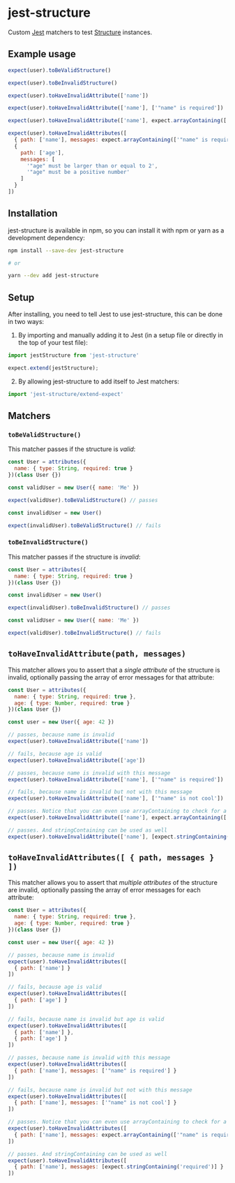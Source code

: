 # jest-structure

Custom [Jest](https://www.npmjs.com/package/jest) matchers to test [Structure](https://www.npmjs.com/package/structure) instances.

## Example usage

```js
expect(user).toBeValidStructure()

expect(user).toBeInvalidStructure()

expect(user).toHaveInvalidAttribute(['name'])

expect(user).toHaveInvalidAttribute(['name'], ['"name" is required'])

expect(user).toHaveInvalidAttribute(['name'], expect.arrayContaining(['"name" is required']))

expect(user).toHaveInvalidAttributes([
  { path: ['name'], messages: expect.arrayContaining(['"name" is required']) },
  {
    path: ['age'],
    messages: [
      '"age" must be larger than or equal to 2',
      '"age" must be a positive number'
    ]
  }
])
```


## Installation

jest-structure is available in npm, so you can install it with npm or yarn as a development dependency:

```sh
npm install --save-dev jest-structure

# or

yarn --dev add jest-structure
```


## Setup

After installing, you need to tell Jest to use jest-structure, this can be done in two ways:

1. By importing and manually adding it to Jest (in a setup file or directly in the top of your test file):

```js
import jestStructure from 'jest-structure'

expect.extend(jestStructure);
```

2. By allowing jest-structure to add itself to Jest matchers:

```js
import 'jest-structure/extend-expect'
```

## Matchers

### `toBeValidStructure()`

This matcher passes if the structure is _valid_:

```js
const User = attributes({
  name: { type: String, required: true }
})(class User {})

const validUser = new User({ name: 'Me' })

expect(validUser).toBeValidStructure() // passes

const invalidUser = new User()

expect(invalidUser).toBeValidStructure() // fails
```

### `toBeInvalidStructure()`

This matcher passes if the structure is _invalid_:

```js
const User = attributes({
  name: { type: String, required: true }
})(class User {})

const invalidUser = new User()

expect(invalidUser).toBeInvalidStructure() // passes

const validUser = new User({ name: 'Me' })

expect(validUser).toBeInvalidStructure() // fails
```

## `toHaveInvalidAttribute(path, messages)`

This matcher allows you to assert that a _single attribute_ of the structure is invalid, optionally passing the array of error messages for that attribute:

```js
const User = attributes({
  name: { type: String, required: true },
  age: { type: Number, required: true }
})(class User {})

const user = new User({ age: 42 })

// passes, because name is invalid
expect(user).toHaveInvalidAttribute(['name'])

// fails, because age is valid
expect(user).toHaveInvalidAttribute(['age'])

// passes, because name is invalid with this message
expect(user).toHaveInvalidAttribute(['name'], ['"name" is required'])

// fails, because name is invalid but not with this message
expect(user).toHaveInvalidAttribute(['name'], ['"name" is not cool'])

// passes. Notice that you can even use arrayContaining to check for a subset of the errros
expect(user).toHaveInvalidAttribute(['name'], expect.arrayContaining(['"name" is required']))

// passes. And stringContaining can be used as well
expect(user).toHaveInvalidAttribute(['name'], [expect.stringContaining('required')])
```

## `toHaveInvalidAttributes([ { path, messages } ])`

This matcher allows you to assert that _multiple attributes_ of the structure are invalid, optionally passing the array of error messages for each attribute:

```js
const User = attributes({
  name: { type: String, required: true },
  age: { type: Number, required: true }
})(class User {})

const user = new User({ age: 42 })

// passes, because name is invalid
expect(user).toHaveInvalidAttributes([
  { path: ['name'] }
])

// fails, because age is valid
expect(user).toHaveInvalidAttributes([
  { path: ['age'] }
])

// fails, because name is invalid but age is valid
expect(user).toHaveInvalidAttributes([
  { path: ['name'] },
  { path: ['age'] }
])

// passes, because name is invalid with this message
expect(user).toHaveInvalidAttributes([
  { path: ['name'], messages: ['"name" is required'] }
])

// fails, because name is invalid but not with this message
expect(user).toHaveInvalidAttributes([
  { path: ['name'], messages: ['"name" is not cool'] }
])

// passes. Notice that you can even use arrayContaining to check for a subset of the errros
expect(user).toHaveInvalidAttributes([
  { path: ['name'], messages: expect.arrayContaining(['"name" is required']) }
])

// passes. And stringContaining can be used as well
expect(user).toHaveInvalidAttributes([
  { path: ['name'], messages: [expect.stringContaining('required')] }
])
```
